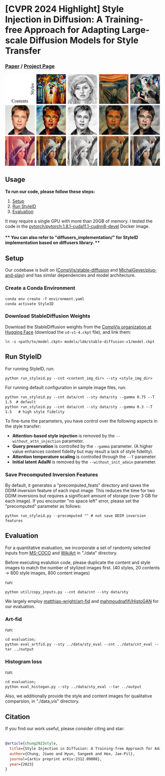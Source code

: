# [CVPR 2024 Highlight] Style Injection in Diffusion: A Training-free Approach for Adapting Large-scale Diffusion Models for Style Transfer

### [Paper](https://arxiv.org/abs/2312.09008) / [Project Page](https://jiwoogit.github.io/StyleID_site/)
![imgs](asset/imgs.png)


## Usage

**To run our code, please follow these steps:**

1. [Setup](#setup)
2. [Run StyleID](#run-styleid)
3. [Evaluation](#evaluation)

It may require a single GPU with more than 20GB of memory.
I tested the code in the [pytorch/pytorch:1.8.1-cuda11.1-cudnn8-devel](https://hub.docker.com/layers/pytorch/pytorch/1.8.1-cuda11.1-cudnn8-devel/images/sha256-024af183411f136373a83f9a0e5d1a02fb11acb1b52fdcf4d73601912d0f09b1) Docker image.

#### ** You can also refer to "diffusers_implementation/" for StyleID implementation based on diffusers library. **

## Setup

Our codebase is built on ([CompVis/stable-diffusion](https://github.com/CompVis/stable-diffusion) and [MichalGeyer/plug-and-play](https://github.com/MichalGeyer/plug-and-play))
and has similar dependencies and model architecture.

### Create a Conda Environment

```
conda env create -f environment.yaml
conda activate StyleID
```

### Download StableDiffusion Weights

Download the StableDiffusion weights from the [CompVis organization at Hugging Face](https://huggingface.co/CompVis/stable-diffusion-v-1-4-original)
(download the `sd-v1-4.ckpt` file), and link them:
```
ln -s <path/to/model.ckpt> models/ldm/stable-diffusion-v1/model.ckpt 
```

## Run StyleID

For running StyleID, run:

```
python run_styleid.py --cnt <content_img_dir> --sty <style_img_dir>
```
For running default configuration in sample image files, run:
```
python run_styleid.py --cnt data/cnt --sty data/sty --gamma 0.75 --T 1.5  # default
python run_styleid.py --cnt data/cnt --sty data/sty --gamma 0.3 --T 1.5   # high style fidelity
```

To fine-tune the parameters, you have control over the following aspects in the style transfer:

- **Attention-based style injection** is removed by the `--without_attn_injection` parameter.
- **Query preservation** is controlled by the `--gamma` parameter.
  (A higher value enhances content fidelity but may result a lack of style fidelity).
- **Attention temperature scaling** is controlled through the `--T` parameter.
- **Initial latent AdaIN** is removed by the `--without_init_adain` parameter.

### Save Precomputed Inversion Features
By default, it generates a "precomputed_feats" directory and saves the DDIM inversion feature of each input image.
This reduces the time for two DDIM inversions but requires a significant amount of storage (over 3 GB for each image).
If you encounter "no space left" error, please set the "precomputed" parameter as follows:

```
python run_styleid.py --precomputed "" # not save DDIM inversion features
```

## Evaluation

For a quantitative evaluation, we incorporate a set of randomly selected inputs from [MS-COCO](https://cocodataset.org) and [WikiArt](https://github.com/cs-chan/ArtGAN/tree/master/WikiArt%20Dataset) in "./data" directory.


Before executing evalution code, please duplicate the content and style images to match the number of stylized images first. (40 styles, 20 contents -> 800 style images, 800 content images)

run:
```
python util/copy_inputs.py --cnt data/cnt --sty data/sty
```

We largely employ [matthias-wright/art-fid](https://github.com/matthias-wright/art-fid) and [mahmoudnafifi/HistoGAN](https://github.com/mahmoudnafifi/HistoGAN) for our evaluation.

### Art-fid
run:
```
cd evaluation;
python eval_artfid.py --sty ../data/sty_eval --cnt ../data/cnt_eval --tar ../output
```

### Histogram loss
run:
```
cd evaluation;
python eval_histogan.py --sty ../data/sty_eval --tar ../output
```

Also, we additionally provide the style and content images for qualitative comparsion, in "./data_vis" directory.

## Citation
If you find our work useful, please consider citing and star:
```BibTeX

@article{chung2023style,
  title={Style Injection in Diffusion: A Training-free Approach for Adapting Large-scale Diffusion Models for Style Transfer},
  author={Chung, Jiwoo and Hyun, Sangeek and Heo, Jae-Pil},
  journal={arXiv preprint arXiv:2312.09008},
  year={2023}
}
```
